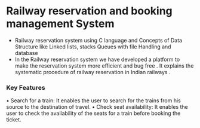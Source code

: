 # Railway reservation and booking management System 

* Railway reservation system using C language and Concepts of Data Structure like Linked lists, stacks Queues  with file Handling and database
* In the Railway reservation system we have  developed a platform to make the reservation system more efficient and bug free . It explains the systematic procedure of railway reservation in Indian railways . 

### Key Features 



• Search for a train: It enables the user to search for the trains from his source to the destination of travel. • Check seat availability: It enables the user to check the availability of the seats for a train before booking the ticket. 

